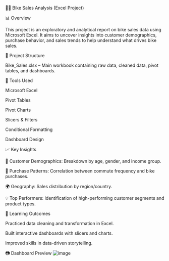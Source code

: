 🚴‍♂️ Bike Sales Analysis (Excel Project)

📊 Overview

This project is an exploratory and analytical report on bike sales data using Microsoft Excel. It aims to uncover insights into customer demographics, purchase behavior, and sales trends to help understand what drives bike sales.

📁 Project Structure

Bike_Sales.xlsx – Main workbook containing raw data, cleaned data, pivot tables, and dashboards.

🧰 Tools Used

Microsoft Excel

Pivot Tables

Pivot Charts

Slicers & Filters

Conditional Formatting

Dashboard Design

📈 Key Insights

🚻 Customer Demographics: Breakdown by age, gender, and income group.

🛒 Purchase Patterns: Correlation between commute frequency and bike purchases.

🌍 Geography: Sales distribution by region/country.

💡 Top Performers: Identification of high-performing customer segments and product types.

📌 Learning Outcomes

Practiced data cleaning and transformation in Excel.

Built interactive dashboards with slicers and charts.

Improved skills in data-driven storytelling.

📷 Dashboard Preview
![image](https://github.com/user-attachments/assets/ca7a93e4-799f-46af-9871-f00ef28254f4)
